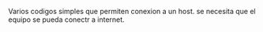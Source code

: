 Varios codigos simples que permiten conexion a un host.
se necesita que el equipo se pueda conectr a internet.
